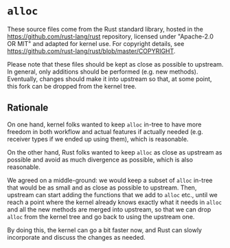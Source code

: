 # `alloc`

These source files come from the Rust standard library, hosted in
the <https://github.com/rust-lang/rust> repository, licensed under
"Apache-2.0 OR MIT" and adapted for kernel use. For copyright details,
see <https://github.com/rust-lang/rust/blob/master/COPYRIGHT>.

Please note that these files should be kept as close as possible to
upstream. In general, only additions should be performed (e.g. new
methods). Eventually, changes should make it into upstream so that,
at some point, this fork can be dropped from the kernel tree.


## Rationale

On one hand, kernel folks wanted to keep `alloc` in-tree to have more
freedom in both workflow and actual features if actually needed
(e.g. receiver types if we ended up using them), which is reasonable.

On the other hand, Rust folks wanted to keep `alloc` as close as
upstream as possible and avoid as much divergence as possible, which
is also reasonable.

We agreed on a middle-ground: we would keep a subset of `alloc`
in-tree that would be as small and as close as possible to upstream.
Then, upstream can start adding the functions that we add to `alloc`
etc., until we reach a point where the kernel already knows exactly
what it needs in `alloc` and all the new methods are merged into
upstream, so that we can drop `alloc` from the kernel tree and go back
to using the upstream one.

By doing this, the kernel can go a bit faster now, and Rust can
slowly incorporate and discuss the changes as needed.

